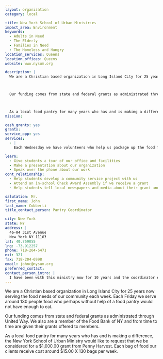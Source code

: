 ```yaml
---
layout: organization
category: local

title: New York School of Urban Ministries
impact_area: Environment
keywords: 
  - Adults in Need
  - The Elderly
  - Families in Need
  - The Homeless and Hungry
location_services: Queens
location_offices: Queens
website: www.nysum.org

description: |
  We are a Christian based organization in Long Island City for 25 years now serving the food needs of our community each week.  Each Friday we serve around 130 people food who perhaps without help of a food pantry would not have enough to eat.

  

  Our funding comes from state and federal grants as administrated through United Way.  We also are a member of the Food Bank of NY and from time to time are given their grants offered to members.

  

  As a local food pantry for many years who has and is making a difference, the New York School of Urban Ministry  would like to request that we be considered for a $1,000.00 grant from Penny Harvest.  Each bag of food our clients receive cost around $15.00 X 130 bags per week.
mission: 

cash_grants: yes
grants: 
service_opp: yes
services: 
  - |
    Each Wednesday we have volunteers who help us package up the food for distribution for pantry day on Friday.  We would very much like to have any students come and help us with the pantry operations.  Not only will they help us but will be helping to serve the food need In the community. We had a school group who used to come for a "Community Project" of the school.

learn: 
  - Give students a tour of our office and facilities
  - Make a presentation about our organization
  - Speak over the phone about our work
cont_relationship: 
  - Help students develop a community service project with us
  - Attend an in-school Check Award Assembly if we receive a grant
  - Help students tell local newspapers and media about their grant and/or project with us

salutation: Mr.
first_name: John
last_name: Cobberti
title_contact_person: Pantry Coordinator

city: New York
state: NY
address: |
  46-04 31st Avenue  
  New York NY 11103
lat: 40.759055
lng: -73.912257
phone: 718-204-6471
ext: 321
fax: 718-204-6998
email: johnc@nysum.org
preferred_contact: 
contact_person_intro: |
  I have been with this ministry now for 10 years and the coordinator of our food pantry for 7 years.  Each Wednesday my all volunteer staff prepares for our Friday distribution.
---
```

We are a Christian based organization in Long Island City for 25 years now serving the food needs of our community each week.  Each Friday we serve around 130 people food who perhaps without help of a food pantry would not have enough to eat.



Our funding comes from state and federal grants as administrated through United Way.  We also are a member of the Food Bank of NY and from time to time are given their grants offered to members.



As a local food pantry for many years who has and is making a difference, the New York School of Urban Ministry  would like to request that we be considered for a $1,000.00 grant from Penny Harvest.  Each bag of food our clients receive cost around $15.00 X 130 bags per week.